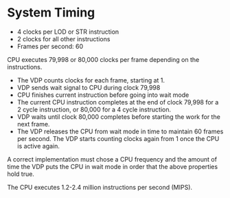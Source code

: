 System Timing
=============

- 4 clocks per LOD or STR instruction
- 2 clocks for all other instructions
- Frames per second: 60

CPU executes 79,998 or 80,000 clocks per frame depending on the instructions.
- The VDP counts clocks for each frame, starting at 1.
- VDP sends wait signal to CPU during clock 79,998
- CPU finishes current instruction before going into wait mode
- The current CPU instruction completes at the end of clock 79,998
  for a 2 cycle instruction, or 80,000 for a 4 cycle instruction.
- VDP waits until clock 80,000 completes
  before starting the work for the next frame.
- The VDP releases the CPU from wait mode in time to maintain 60 frames per second.
  The VDP starts counting clocks again from 1 once the CPU is active again.

A correct implementation must chose a CPU frequency and
the amount of time the VDP puts the CPU in wait mode
in order that the above properties hold true.

The CPU executes 1.2-2.4 million instructions per second (MIPS).
